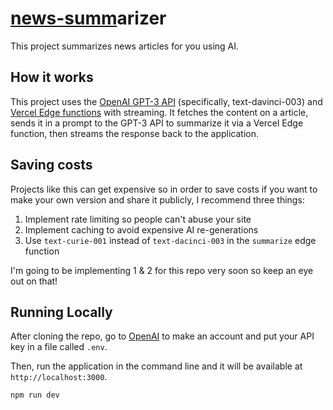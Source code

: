 # [news-summ](https://news-summarizer.vercel.app/)arizer

This project summarizes news articles for you using AI.

## How it works

This project uses the [OpenAI GPT-3 API](https://openai.com/api/) (specifically, text-davinci-003) and [Vercel Edge functions](https://vercel.com/features/edge-functions) with streaming. It fetches the content on a article, sends it in a prompt to the GPT-3 API to summarize it via a Vercel Edge function, then streams the response back to the application.

## Saving costs

Projects like this can get expensive so in order to save costs if you want to make your own version and share it publicly, I recommend three things:

1. Implement rate limiting so people can't abuse your site
2. Implement caching to avoid expensive AI re-generations
3. Use `text-curie-001` instead of `text-dacinci-003` in the `summarize` edge function

I'm going to be implementing 1 & 2 for this repo very soon so keep an eye out on that!

## Running Locally

After cloning the repo, go to [OpenAI](https://beta.openai.com/account/api-keys) to make an account and put your API key in a file called `.env`.

Then, run the application in the command line and it will be available at `http://localhost:3000`.

```bash
npm run dev
```
